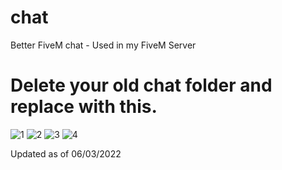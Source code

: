 # chat
Better FiveM chat - Used in my FiveM Server

# Delete your old chat folder and replace with this.
![1](https://user-images.githubusercontent.com/82594996/157097254-a48cdb2d-3994-44dc-a23c-d2ea8a96c2a0.jpg)
![2](https://user-images.githubusercontent.com/82594996/157097266-1578801a-69ca-49ac-bf61-8f4db7df420e.jpg)
![3](https://user-images.githubusercontent.com/82594996/157097263-177e9246-663e-4951-9581-35edcd3aeb0c.jpg)
![4](https://user-images.githubusercontent.com/82594996/157097259-08dfd768-4b7f-45cf-a3da-f12f891596b5.jpg)

Updated as of 06/03/2022
